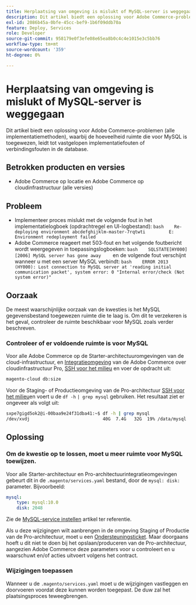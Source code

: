 ```yaml
---
title: Herplaatsing van omgeving is mislukt of MySQL-server is weggegaan
description: Dit artikel biedt een oplossing voor Adobe Commerce-problemen (alle implementatiemethoden), waarbij de hoeveelheid ruimte die voor MySQL is toegewezen, leidt tot vastgelopen implementatiefouten of verbindingsfouten in de database.
exl-id: 2086b45a-0bfe-45cc-bef9-1b6f09ddb70a
feature: Deploy, Services
role: Developer
source-git-commit: 958179e0f3efe08e65ea8b0c4c4e1015e3c5bb76
workflow-type: tm+mt
source-wordcount: '359'
ht-degree: 0%

---
```


# Herplaatsing van omgeving is mislukt of MySQL-server is weggegaan

Dit artikel biedt een oplossing voor Adobe Commerce-problemen (alle implementatiemethoden), waarbij de hoeveelheid ruimte die voor MySQL is toegewezen, leidt tot vastgelopen implementatiefouten of verbindingsfouten in de database.

## Betrokken producten en versies

* Adobe Commerce op locatie en Adobe Commerce op cloudinfrastructuur (alle versies)

## Probleem

* Implementeer proces mislukt met de volgende fout in het implementatielogboek (opdrachtregel en UI-logbestand):  ```bash    Re-deploying environment abcdefghijklm-master-7rqtwti         E: Environment redeployment failed    ```
* Adobe Commerce reageert met 503-fout en het volgende foutbericht wordt weergegeven in toepassingslogboeken:    ```bash    SQLSTATE[HY000] [2006] MySQL server has gone away    ```    en de volgende fout verschijnt wanneer u met een server MySQL verbindt:    ```bash    ERROR 2013 (HY000): Lost connection to MySQL server at 'reading initial communication packet', system error: 0 "Internal error/check (Not system error)"    ```

## Oorzaak

De meest waarschijnlijke oorzaak van de kwesties is het MySQL gegevensbestand toegewezen ruimte die te laag is. Om dit te verzekeren is het geval, controleer de ruimte beschikbaar voor MySQL zoals verder beschreven.

### Controleer of er voldoende ruimte is voor MySQL

Voor alle Adobe Commerce op de Starter-architectuuromgevingen van de cloud-infrastructuur, en [Integratieomgeving](/help/announcements/adobe-commerce-announcements/integration-environment-enhancement-request-pro-and-starter.md) van de Adobe Commerce over cloudinfrastructuur Pro, [SSH voor het milieu](https://experienceleague.adobe.com/docs/commerce-cloud-service/user-guide/develop/secure-connections.html) en voer de opdracht uit:

```bash
magento-cloud db:size
```

Voor de Staging- of Productieomgeving van de Pro-architectuur [SSH voor het milieu](https://experienceleague.adobe.com/docs/commerce-cloud-service/user-guide/develop/secure-connections.html)en voert u de `df -h`   `| grep mysql` gebruiken. Het resultaat ziet er ongeveer als volgt uit:

```bash
sxpe7gigd5ok2@i-00baa9e24f31dba41:~$ df -h | grep mysql
/dev/xvdj                            40G  7.4G   32G  19% /data/mysql
```

## Oplossing

### Om de kwestie op te lossen, moet u meer ruimte voor MySQL toewijzen.

Voor alle Starter-architectuur en Pro-architectuurintegratieomgevingen gebeurt dit in de `.magento/services.yaml` bestand, door de `mysql: disk:` parameter. Bijvoorbeeld:

```yaml
mysql:
    type: mysql:10.0
    disk: 2048
```

Zie de [MySQL-service instellen](https://experienceleague.adobe.com/docs/commerce-cloud-service/user-guide/configure/service/mysql.html) artikel ter referentie.

Als u deze wijzigingen wilt aanbrengen in de omgeving Staging of Productie van de Pro-architectuur, moet u een [Ondersteuningsticket](https://support.magento.com). Maar doorgaans hoeft u dit niet te doen bij het opslaan/produceren van de Pro-architectuur, aangezien Adobe Commerce deze parameters voor u controleert en u waarschuwt en/of acties uitvoert volgens het contract.

### Wijzigingen toepassen

Wanneer u de `.magento/services.yaml` moet u de wijzigingen vastleggen en doorvoeren voordat deze kunnen worden toegepast. De duw zal het plaatsingsproces teweegbrengen.

